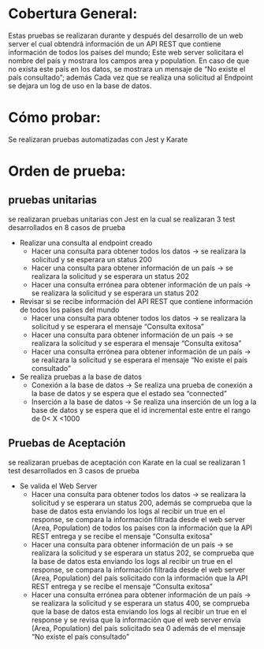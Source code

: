 # Cobertura General:

Estas pruebas se realizaran durante y después del desarrollo de un web server el cual obtendrá información de un API REST que contiene información de todos los países del mundo; Este web server solicitara el nombre del país y mostrara los campos area y population. En caso de que no exista este país en los datos, se mostrara un mensaje de “No existe el país consultado”; además
Cada vez que se realiza una solicitud al Endpoint se dejara un log de uso en la base de datos.

# Cómo probar:

Se realizaran pruebas automatizadas con Jest y Karate 

# Orden de prueba:

## pruebas unitarias

se realizaran pruebas unitarias con Jest en la cual se realizaran 3 test desarrollados en 8 casos de prueba 

- Realizar una consulta al endpoint creado
    - Hacer una consulta para obtener todos los datos → se realizara la solicitud y se esperara un status 200
    - Hacer una consulta para obtener información de un país →  se realizara la solicitud y se esperara un status 202
    - Hacer una consulta errónea para obtener información de un país →  se realizara la solicitud y se esperara un status 202
- Revisar si se recibe información del API REST que contiene información de todos los países del mundo
    - Hacer una consulta para obtener todos los datos → se realizara la solicitud y se esperara el mensaje “Consulta exitosa”
    - Hacer una consulta para obtener información de un país →  se realizara la solicitud y se esperara el mensaje “Consulta exitosa”
    - Hacer una consulta errónea para obtener información de un país →  se realizara la solicitud y se esperara el mensaje “No existe el país consultado”
- Se realiza pruebas a la base de datos
    - Conexión a la base de datos → Se realiza una prueba de conexión a la base de datos y se espera que el estado sea “connected”
    - Inserción a la base de datos → Se realiza una inserción de un log a la base de datos y se espera que el id incremental este entre el rango de 0< X <1000

## Pruebas de Aceptación

se realizaran pruebas de aceptación con Karate en la cual se realizaran 1 test desarrollados en 3 casos de prueba 

- Se valida el Web Server
    - Hacer una consulta para obtener todos los datos → se realizara la solicitud y se esperara un status 200, además se comprueba que la base de datos esta enviando los logs al recibir un true en el response, se compara la información filtrada desde el web server  (Area, Population) de todos los países  con la información que la API REST entrega y se recibe el mensaje “Consulta exitosa”
    - Hacer una consulta para obtener información de un país →  se realizara la solicitud y se esperara un status 202, se comprueba que la base de datos esta enviando los logs al recibir un true en el response, se compara la información filtrada desde el web server  (Area, Population) del país solicitado con la información que la API REST entrega y se recibe el mensaje “Consulta exitosa”
    - Hacer una consulta errónea para obtener información de un país →  se realizara la solicitud y se esperara un status 400, se comprueba que la base de datos esta enviando los logs al recibir un true en el response  y se revisa que la información que el web server envía (Area, Population) del país solicitado sea 0 además de el mensaje “No existe el país consultado”